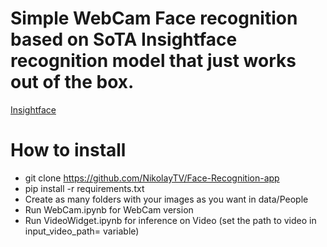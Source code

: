 # Simple WebCam Face recognition based on SoTA Insightface recognition model that just works out of the box.
[Insightface](https://github.com/deepinsight/insightface)

# How to install
* git clone https://github.com/NikolayTV/Face-Recognition-app
* pip install -r requirements.txt
* Create as many folders with your images as you want in data/People
* Run WebCam.ipynb for WebCam version
* Run VideoWidget.ipynb for inference on Video (set the path to video in input_video_path= variable)